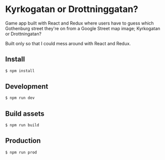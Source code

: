 # Kyrkogatan or Drottninggatan?

Game app built with React and Redux where users have to guess which Gothenburg street they're on from a Google Street map image; Kyrkogatan or Drottningatan?

Built only so that I could mess around with React and Redux.

## Install

```sh
$ npm install
```

## Development

```sh
$ npm run dev
```

## Build assets

```sh
$ npm run build
```

## Production

```sh
$ npm run prod
```
